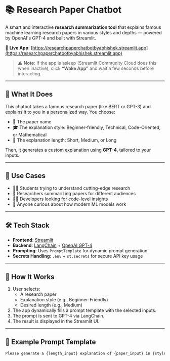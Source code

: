 # 📚 Research Paper Chatbot

A smart and interactive **research summarization tool** that explains famous machine learning research papers in various styles and depths — powered by OpenAI's GPT-4 and built with Streamlit.

🔗 **Live App**: [https://researchpaperchatbotbyabhishek.streamlit.app](https://researchpaperchatbotbyabhishek.streamlit.app)

> ⚠️ **Note**: If the app is asleep (Streamlit Community Cloud does this when inactive), click **“Wake App”** and wait a few seconds before interacting.

---

## 🤖 What It Does

This chatbot takes a famous research paper (like BERT or GPT-3) and explains it to you in a personalized way. You choose:

- 📄 The paper name
- 🎓 The explanation style: Beginner-friendly, Technical, Code-Oriented, or Mathematical
- 📏 The explanation length: Short, Medium, or Long

Then, it generates a custom explanation using **GPT-4**, tailored to your inputs.

---

## 🎯 Use Cases

- 🧑‍🎓 Students trying to understand cutting-edge research
- 🧪 Researchers summarizing papers for different audiences
- 🧑‍💻 Developers looking for code-level insights
- 🧠 Anyone curious about how modern ML models work

---

## 🛠️ Tech Stack

- **Frontend**: [Streamlit](https://streamlit.io/)
- **Backend**: [LangChain](https://www.langchain.com/) + [OpenAI GPT-4](https://platform.openai.com/)
- **Prompting**: Uses `PromptTemplate` for dynamic prompt generation
- **Secrets Handling**: `.env` + `st.secrets` for secure API key usage

---

## 🚀 How It Works

1. User selects:
   - A research paper
   - Explanation style (e.g., Beginner-Friendly)
   - Desired length (e.g., Medium)
2. The app dynamically fills a prompt template with the selected inputs.
3. The prompt is sent to GPT-4 via LangChain.
4. The result is displayed in the Streamlit UI.

---

## 🧾 Example Prompt Template

```txt
Please generate a {length_input} explanation of {paper_input} in {style_input} style.
